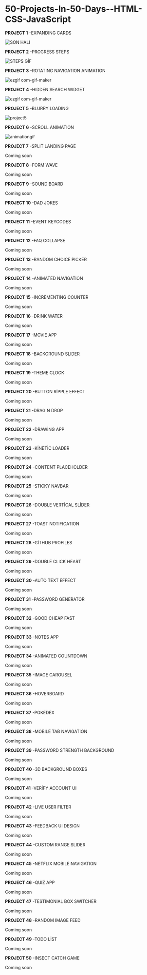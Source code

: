 # 50-Projects-In-50-Days--HTML-CSS-JavaScript


**PROJECT 1**
-EXPANDING CARDS


![SON HALI](https://user-images.githubusercontent.com/97444737/164299583-a8c27b97-6214-438c-9127-e4c59acc12d4.gif)




**PROJECT 2**
-PROGRESS STEPS




![STEPS GİF](https://user-images.githubusercontent.com/97444737/164291925-593de050-b3e7-4894-afc6-b748fda418c4.gif)




**PROJECT 3**
-ROTATING NAVIGATION ANIMATION


![ezgif com-gif-maker](https://user-images.githubusercontent.com/97444737/164516580-8427b652-aa92-4119-bce8-b1bc4734c26a.gif)






**PROJECT 4**
-HIDDEN SEARCH WIDGET


![ezgif com-gif-maker](https://user-images.githubusercontent.com/97444737/164688115-1b4c5078-4bc7-4e30-a63e-03401ce9fc93.gif)


**PROJECT 5**
-BLURRY LOADING




![project5](https://user-images.githubusercontent.com/97444737/164981409-77a3a976-e773-4909-a806-6428504f00e8.gif)








**PROJECT 6**
-SCROLL ANIMATION


![animationgif](https://user-images.githubusercontent.com/97444737/165129022-de208f78-f8e1-4b2d-a5f5-93386bdc5548.gif)




**PROJECT 7**
-SPLIT LANDING PAGE	

Coming soon

**PROJECT 8**
-FORM WAVE

Coming soon

**PROJECT 9**
-SOUND BOARD

Coming soon

**PROJECT 10**
-DAD JOKES	

Coming soon

**PROJECT 11**
-EVENT KEYCODES

Coming soon

**PROJECT 12**
-FAQ COLLAPSE

Coming soon

**PROJECT 13**
-RANDOM CHOICE PICKER

Coming soon

**PROJECT 14**
-ANIMATED NAVIGATION	

Coming soon

**PROJECT 15**
-INCREMENTING COUNTER

Coming soon

**PROJECT 16**
-DRINK WATER

Coming soon

**PROJECT 17**
-MOVIE APP	

Coming soon

**PROJECT 18**
-BACKGROUND SLIDER

Coming soon

**PROJECT 19**
-THEME CLOCK

Coming soon

**PROJECT 20**
-BUTTON RİPPLE EFFECT

Coming soon

**PROJECT 21**
-DRAG N DROP

Coming soon

**PROJECT 22**
-DRAWİNG APP

Coming soon

**PROJECT 23**
-KİNETİC LOADER

Coming soon

**PROJECT 24**
-CONTENT PLACEHOLDER

Coming soon

**PROJECT 25**
-STICKY NAVBAR

Coming soon

**PROJECT 26**
-DOUBLE VERTİCAL SLİDER

Coming soon

**PROJECT 27**
-TOAST NOTIFICATION

Coming soon

**PROJECT 28**
-GİTHUB PROFILES

Coming soon

**PROJECT 29**
-DOUBLE CLICK HEART

Coming soon

**PROJECT 30**
-AUTO TEXT EFFECT

Coming soon

**PROJECT 31**
-PASSWORD GENERATOR	

Coming soon

**PROJECT 32**
-GOOD CHEAP FAST

Coming soon

**PROJECT 33**
-NOTES APP

Coming soon

**PROJECT 34**
-ANIMATED COUNTDOWN

Coming soon

**PROJECT 35**
-IMAGE CAROUSEL

Coming soon

**PROJECT 36**
-HOVERBOARD

Coming soon

**PROJECT 37**
-POKEDEX

Coming soon

**PROJECT 38**
-MOBILE TAB NAVIGATION

Coming soon

**PROJECT 39**
-PASSWORD STRENGTH BACKGROUND

Coming soon

**PROJECT 40**
-3D BACKGROUND BOXES

Coming soon

**PROJECT 41**
-VERİFY ACCOUNT UI

Coming soon

**PROJECT 42**
-LIVE USER FILTER

Coming soon

**PROJECT 43**
-FEEDBACK UI DESIGN

Coming soon

**PROJECT 44**
-CUSTOM RANGE SLIDER

Coming soon

**PROJECT 45**
-NETFLIX MOBILE NAVIGATION

Coming soon

**PROJECT 46**
-QUIZ APP	

Coming soon

**PROJECT 47**
-TESTIMONIAL BOX SWITCHER

Coming soon

**PROJECT 48**
-RANDOM IMAGE FEED

Coming soon

**PROJECT 49**
-TODO LİST

Coming soon

**PROJECT 50**
-INSECT CATCH GAME

Coming soon




